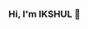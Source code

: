 ### Hi, I'm IKSHUL 👋

<!--
**IkshulDureja/IkshulDureja** is a ✨ _special_ ✨ repository because its `README.md` (this file) appears on your GitHub profile.

In short, I am a Full Stack Web Developer and an all time geek.
______________________________________________________________

Here are some ideas to get you started:

- 🔭 I’m currently working on Web Development
- 🌱 I’m currently learning Competitive Programming
- 👯 I’m looking to collaborate on Web Development using React and Firebase
- 🤔 I’m looking for help with Machine Learning
- 💬 Ask me about Literally anything!
- 📫 How to reach me: Contact me on LinkedIn https://www.linkedin.com/in/ikshul-dureja-4a3189191/
- 😄 Pronouns: He/Him
- ⚡ Fact: Make it all worth it!
-->
